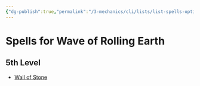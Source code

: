 ```yaml
---
{"dg-publish":true,"permalink":"/3-mechanics/cli/lists/list-spells-optional-features-wave-of-rolling-earth/","tags":["ttrpg-cli/spell/list/optfeature/wave-of-rolling-earth"],"noteIcon":""}
---
```


# Spells for Wave of Rolling Earth

## 5th Level

- [Wall of Stone](3-Mechanics/CLI/spells/wall-of-stone.md "PHB")